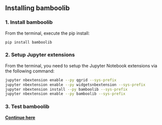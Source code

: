 ## Installing bamboolib

### 1. Install bamboolib

From the terminal, execute the pip install:
```bash
pip install bamboolib
```

### 2. Setup Jupyter extensions

From the terminal, you need to setup the Jupyter Notebook extensions via the following command:

```bash
jupyter nbextension enable --py qgrid --sys-prefix
jupyter nbextension enable --py widgetsnbextension --sys-prefix
jupyter nbextension install --py bamboolib --sys-prefix
jupyter nbextension enable --py bamboolib --sys-prefix
```

### 3. Test bamboolib

__[Continue here](https://github.com/tkrabel/bamboolib/blob/master/installation/bamboolib_test_run/without_virtual_environment.md#test-the-library)__
